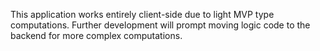This application works entirely client-side due to light MVP type computations. Further development will prompt moving logic code to the backend for more complex computations. 
